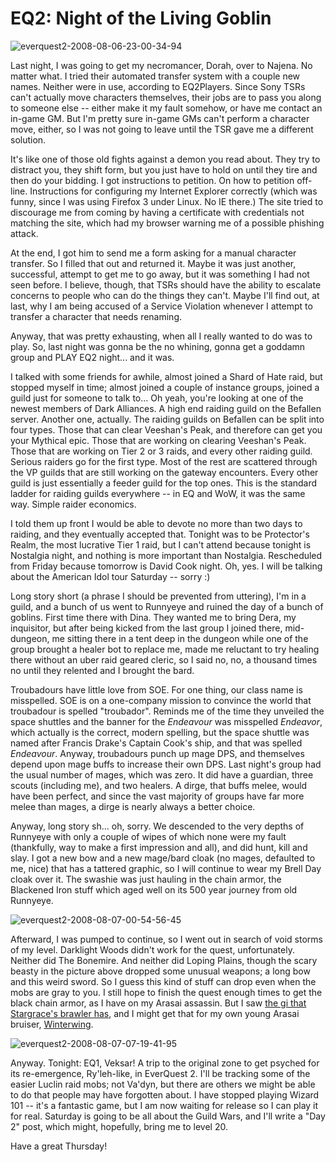# EQ2: Night of the Living Goblin

![](http://westkarana.com/wp-content/uploads/2008/08/everquest2-2008-08-06-23-00-34-94.jpg "everquest2-2008-08-06-23-00-34-94")

Last night, I was going to get my necromancer, Dorah, over to Najena. No matter what. I tried their automated transfer system with a couple new names. Neither were in use, according to EQ2Players. Since Sony TSRs can't actually move characters themselves, their jobs are to pass you along to someone else -- either make it my fault somehow, or have me contact an in-game GM. But I'm pretty sure in-game GMs can't perform a character move, either, so I was not going to leave until the TSR gave me a different solution.

It's like one of those old fights against a demon you read about. They try to distract you, they shift form, but you just have to hold on until they tire and then do your bidding. I got instructions to petition. On how to petition off-line. Instructions for configuring my Internet Explorer correctly (which was funny, since I was using Firefox 3 under Linux. No IE there.) The site tried to discourage me from coming by having a certificate with credentials not matching the site, which had my browser warning me of a possible phishing attack.

At the end, I got him to send me a form asking for a manual character transfer. So I filled that out and returned it. Maybe it was just another, successful, attempt to get me to go away, but it was something I had not seen before. I believe, though, that TSRs should have the ability to escalate concerns to people who can do the things they can't. Maybe I'll find out, at last, why I am being accused of a Service Violation whenever I attempt to transfer a character that needs renaming.

Anyway, that was pretty exhausting, when all I really wanted to do was to play. So, last night was gonna be the no whining, gonna get a goddamn group and PLAY EQ2 night... and it was.

I talked with some friends for awhile, almost joined a Shard of Hate raid, but stopped myself in time; almost joined a couple of instance groups, joined a guild just for someone to talk to... Oh yeah, you're looking at one of the newest members of Dark Alliances. A high end raiding guild on the Befallen server. Another one, actually. The raiding guilds on Befallen can be split into four types. Those that can clear Veeshan's Peak, and therefore can get you your Mythical epic. Those that are working on clearing Veeshan's Peak. Those that are working on Tier 2 or 3 raids, and every other raiding guild. Serious raiders go for the first type. Most of the rest are scattered through the VP guilds that are still working on the gateway encounters. Every other guild is just essentially a feeder guild for the top ones. This is the standard ladder for raiding guilds everywhere -- in EQ and WoW, it was the same way. Simple raider economics.

I told them up front I would be able to devote no more than two days to raiding, and they eventually accepted that. Tonight was to be Protector's Realm, the most lucrative Tier 1 raid, but I can't attend because tonight is Nostalgia night, and nothing is more important than Nostalgia. Rescheduled from Friday because tomorrow is David Cook night. Oh, yes. I will be talking about the American Idol tour Saturday -- sorry :)

Long story short (a phrase I should be prevented from uttering), I'm in a guild, and a bunch of us went to Runnyeye and ruined the day of a bunch of goblins. First time there with Dina. They wanted me to bring Dera, my inquisitor, but after being kicked from the last group I joined there, mid-dungeon, me sitting there in a tent deep in the dungeon while one of the group brought a healer bot to replace me, made me reluctant to try healing there without an uber raid geared cleric, so I said no, no, a thousand times no until they relented and I brought the bard.

Troubadours have little love from SOE. For one thing, our class name is misspelled. SOE is on a one-company mission to convince the world that troubadour is spelled "troubador". Reminds me of the time they unveiled the space shuttles and the banner for the *Endeavour* was misspelled *Endeavor*, which actually is the correct, modern spelling, but the space shuttle was named after Francis Drake's Captain Cook's ship, and that was spelled *Endeavour*. Anyway, troubadours punch up mage DPS, and themselves depend upon mage buffs to increase their own DPS. Last night's group had the usual number of mages, which was zero. It did have a guardian, three scouts (including me), and two healers. A dirge, that buffs melee, would have been perfect, and since the vast majority of groups have far more melee than mages, a dirge is nearly always a better choice.

Anyway, long story sh... oh, sorry. We descended to the very depths of Runnyeye with only a couple of wipes of which none were my fault (thankfully, way to make a first impression and all), and did hunt, kill and slay. I got a new bow and a new mage/bard cloak (no mages, defaulted to me, nice) that has a tattered graphic, so I will continue to wear my Brell Day cloak over it. The swashie was just hauling in the chain armor, the Blackened Iron stuff which aged well on its 500 year journey from old Runnyeye.

![](http://westkarana.com/wp-content/uploads/2008/08/everquest2-2008-08-07-00-54-56-45.jpg "everquest2-2008-08-07-00-54-56-45")

Afterward, I was pumped to continue, so I went out in search of void storms of my level. Darklight Woods didn't work for the quest, unfortunately. Neither did The Bonemire. And neither did Loping Plains, though the scary beasty in the picture above dropped some unusual weapons; a long bow and this weird sword. So I guess this kind of stuff can drop even when the mobs are gray to you. I still hope to finish the quest enough times to get the black chain armor, as I have on my Arasai assassin. But I saw [the gi that Stargrace's brawler has](http://mmoquests.com/2008/08/03/void-storm-continues/), and I might get that for my own young Arasai bruiser, [Winterwing](http://westkarana.com/index.php/2007/11/30/eq2-failure-cascade/).

![](http://westkarana.com/wp-content/uploads/2008/08/everquest2-2008-08-07-07-19-41-95.jpg "everquest2-2008-08-07-07-19-41-95")

Anyway. Tonight: EQ1, Veksar! A trip to the original zone to get psyched for its re-emergence, Ry'leh-like, in EverQuest 2. I'll be tracking some of the easier Luclin raid mobs; not Va'dyn, but there are others we might be able to do that people may have forgotten about. I have stopped playing Wizard 101 -- it's a fantastic game, but I am now waiting for release so I can play it for real. Saturday is going to be all about the Guild Wars, and I'll write a "Day 2" post, which might, hopefully, bring me to level 20. 

Have a great Thursday!

